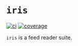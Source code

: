 # `iris`

[![ci](https://github.com/bow/iris/actions/workflows/ci.yml/badge.svg)](https://github.com/bow/iris/actions?query=branch%3Amaster)
[![coverage](https://api.codeclimate.com/v1/badges/ebd3704f6d3b1d26551a/test_coverage)](https://codeclimate.com/github/bow/iris/test_coverage)

`iris` is a feed reader suite.
